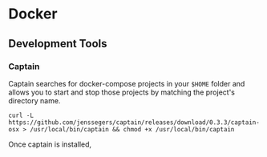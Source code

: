 # Docker

## Development Tools

### Captain

Captain searches for docker-compose projects in your `$HOME` folder and allows you to start and stop those projects by matching the project's directory name.

```
curl -L https://github.com/jenssegers/captain/releases/download/0.3.3/captain-osx > /usr/local/bin/captain && chmod +x /usr/local/bin/captain
```

Once captain is installed,
